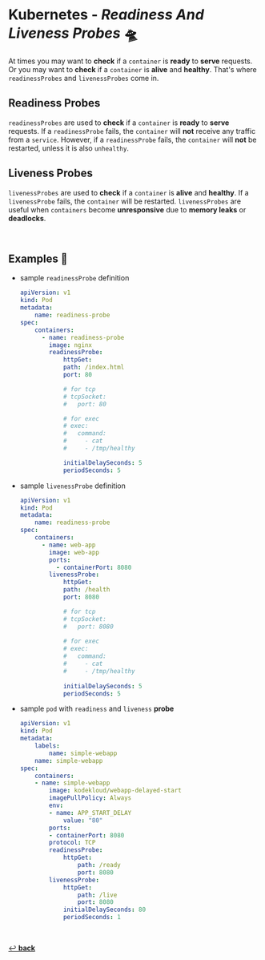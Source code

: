# **Kubernetes** - ***Readiness*** *And* ***Liveness Probes*** 🛸

At times you may want to **check** if a `container` is **ready** to **serve** requests. Or you may want to **check** if a `container` is **alive** and **healthy**. That's where `readinessProbes` and `livenessProbes` come in.

## **Readiness Probes**

`readinessProbes` are used to **check** if a `container` is **ready** to **serve** requests. If a `readinessProbe` fails, the `container` will **not** receive any traffic from a `service`. However, if a `readinessProbe` fails, the `container` will **not** be restarted, unless it is also `unhealthy`.

## **Liveness Probes** 

`livenessProbes` are used to **check** if a `container` is **alive** and **healthy**. If a `livenessProbe` fails, the `container` will be restarted. `livenessProbes` are useful when `containers` become **unresponsive** due to **memory leaks** or **deadlocks**.

<br>

## **Examples** 🧩

* sample `readinessProbe` definition

    ```yaml
    apiVersion: v1
    kind: Pod
    metadata:
        name: readiness-probe
    spec:
        containers:
          - name: readiness-probe
            image: nginx
            readinessProbe:
                httpGet:
                path: /index.html
                port: 80

                # for tcp
                # tcpSocket:
                #   port: 80

                # for exec
                # exec:
                #   command:
                #     - cat
                #     - /tmp/healthy

                initialDelaySeconds: 5
                periodSeconds: 5
    ```

* sample `livenessProbe` definition

    ```yaml
    apiVersion: v1
    kind: Pod
    metadata:
        name: readiness-probe
    spec:
        containers:
          - name: web-app
            image: web-app
            ports:
              - containerPort: 8080
            livenessProbe:
                httpGet:
                path: /health
                port: 8080

                # for tcp
                # tcpSocket:
                #   port: 8080
            
                # for exec
                # exec:
                #   command:
                #     - cat
                #     - /tmp/healthy
                
                initialDelaySeconds: 5
                periodSeconds: 5
    ```

* sample `pod` with `readiness` and `liveness` **probe**

    ```yaml
    apiVersion: v1
    kind: Pod
    metadata:
        labels:
            name: simple-webapp
        name: simple-webapp
    spec:
        containers:
        - name: simple-webapp
            image: kodekloud/webapp-delayed-start
            imagePullPolicy: Always
            env:
            - name: APP_START_DELAY
                value: "80"
            ports:
            - containerPort: 8080
            protocol: TCP
            readinessProbe:
                httpGet:
                    path: /ready
                    port: 8080
            livenessProbe:
                httpGet:
                    path: /live
                    port: 8080
                initialDelaySeconds: 80
                periodSeconds: 1
    ```

<br>

[↩️ **back**](../)
